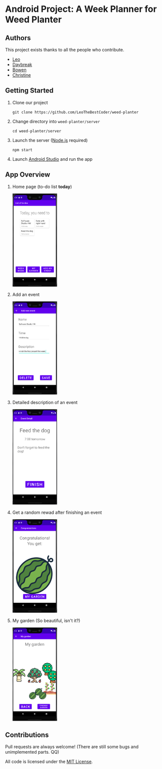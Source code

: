 # Android Project: A Week Planner for Weed Planter

## Authors
This project exists thanks to all the people who contribute. 
* [Leo](https://leothebestcoder.github.io/)
* [Daybreak](https://github.com/everace2021)
* [Bowen](https://github.com/bowen1248)
* [Christine](https://github.com/christinewct)


## Getting Started
1. Clone our project
    ```
    git clone https://github.com/LeoTheBestCoder/weed-planter
    ```
1. Change directory into `weed-planter/server`
    ```
    cd weed-planter/server
    ```
1. Launch the server ([Node.js](https://nodejs.org/en/) required)
    ```
    npm start
    ```
1. Launch [Android Studio](https://developer.android.com/studio) and run the app

## App Overview

1. Home page (to-do list **today**)

    <img src="img/today.png" width=30%>


1. Add an event

    <img src="img/add.png" width=30%>

1. Detailed description of an event

    <img src="img/dog.png" width=30%>


1. Get a random rewad after finishing an event

    <img src="img/watermelon.png" width=30%>


1. My garden (So beautiful, isn't it?)

    <img src="img/garden.png" width=30%>

## Contributions
Pull requests are always welcome! (There are still some bugs and unimplemented parts. QQ)

All code is licensed under the [MIT License](https://github.com/LeoTheBestCoder/weed-planter/blob/main/LICENSE).